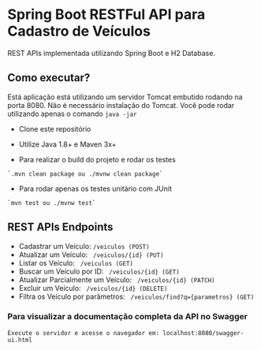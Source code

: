 # Spring Boot RESTFul API para Cadastro de Veículos
REST APIs implementada utilizando Spring Boot e H2 Database.

## Como executar?

Está aplicação está utilizando um servidor Tomcat embutido rodando na porta 8080. Não é necessário instalação do Tomcat. Você pode rodar utilizando apenas o comando ```java -jar```

* Clone este repositório

* Utilize Java 1.8+ e Maven 3x+

* Para realizar o build do projeto e rodar os testes 
```
`.mvn clean package ou ./mvnw clean package`
```

* Para rodar apenas os testes unitário com JUnit 
```
`mvn test ou ./mvnw test`
```


## REST APIs Endpoints

* Cadastrar um Veículo: ``` /veiculos (POST) ```
* Atualizar um Veículo: ``` /veiculos/{id} (PUT)```
* Listar os Veículo: ``` /veiculos (GET)```
* Buscar um Veículo por ID: ``` /veiculos/{id} (GET)```
* Atualizar Parcialmente um Veículo: ``` /veiculos/{id} (PATCH)```
* Excluir um Veículo: ``` /veiculos/{id} (DELETE)```
* Filtra os Veículo por parâmetros: ``` /veiculos/find?q={parametros} (GET)```

### Para visualizar a documentação completa da API no Swagger
```
Execute o servidor e acesse o navegador em: localhost:8080/swagger-ui.html
```
